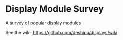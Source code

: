 # Display Module Survey
A survey of popular display modules

See the wiki: https://github.com/deshipu/displays/wiki
